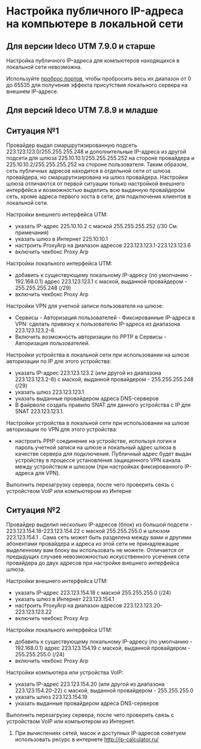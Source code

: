 # Настройка публичного IP-адреса на компьютере в локальной сети

## Для версии Ideco UTM 7.9.0 и старше

Настройка публичного IP-адреса для компьютеров находящихся в локальной
сети невозможна.

Используйте [проброс портов](Портмаппинг_проброс_портов_DNAT_), чтобы
пробросить весь их диапазон от 0 до 65535 для получения эффекта
присутствия локального сервера на внешнем IP-адресе.

## Для версий Ideco UTM 7.8.9 и младше

## Ситуация №1

Провайдер выдал смаршрутизированную подсеть
223.123.123.0/255.255.255.248 и дополнительные IP-адреса из другой
подсети для шлюза 225.10.10.1/255.255.255.252 на стороне
провайдера и 225.10.10.2/255.255.255.252 на стороне
пользователя. Таким образом, сеть публичных адресов находится
в отдельной сети от шлюза провайдера, но смаршрутизирована на шлюз
провайдера. Настройки шлюза отличаются от первой ситуации только
настройкой внешнего интерфейса и возможностью выделить всю выданную
провайдером сеть, кроме адреса первого хоста в сети, для подключения
клиентов в локальной сети.

Настройки внешнего интерфейса UTM:

  - указать IP-адрес 225.10.10.2 с маской 255.255.255.252 (/30 См.
    примечания)
  - указать шлюз в Интернет 225.10.10.1
  - настроить ProxyArp на диапазон адресов 223.123.123.1-223.123.123.6
  - включить чекбокс Proxy Arp

Настройки локального интерфейса UTM:

  - добавить к существующему локальному IP-адресу (по умолчанию -
    192.168.0.1) адрес 223.123.123.1 с маской, выданной провайдером -
    255.255.255.248 (/29)
  - включить чекбокс Proxy Arp

Настройки VPN для учетной записи пользователя на шлюзе:

  - Сервисы - Авторизация пользователей - Фиксированные IP-адреса в VPN:
    сделать привязку к пользователю IP-адреса из диапазона
    223.123.123.2-6.
  - Включить возможность авторизации по PPTP в Сервисы - Авторизация
    пользователей.

Настройки устройства в локальной сети при использовании на шлюзе
авторизации по IP для этого устройства:

  - указать IP-адрес 223.123.123.2 (или другой из диапазона
    223.123.123.2-6) с маской, выданной провайдером - 255.255.255.248
    (/29)
  - указать шлюз 223.123.123.1
  - указать выданные провайдером адреса DNS-серверов
  - В файрволе создать правило SNAT для данного устройства с IP для SNAT
    223.123.123.1.

Настройки устройства в локальной сети при использовании на шлюзе
авторизации по VPN для этого устройства:

  - настроить PPtP соединение на устройстве, используя логин и пароль
    учетной записи на шлюзе и локальный адрес шлюза в качестве
    сервера для подключения. Публичный адрес будет выдан
    устройству в процессе установления защищенного VPN канала
    между устройством и шлюзом (при настройках фиксированного
    IP-адреса для VPN).

Выполнить перезагрузку сервера, после чего проверить связь с устройством
VoIP или компьютером из Интерне

## Ситуация №2

Провайдер выделил несколько IP-адресов (блок) из большой подсети -
223.123.154.18-223.123.154.22 с маской 255.255.255.0 и шлюзом
223.123.154.1 . Сама сеть может быть разделена между вами и другими
абонентами провайдера и адреса из этой сети не принадлежащие
выделенному вам блоку вы использовать не можете. Отличается от
предыдущих случаев невозможностью искусственного усечения сети
провайдера до двух адресов при настройке внешнего интерфейса
шлюза.

Настройки внешнего интерфейса UTM:

  - указать IP-адрес 223.123.154.18 с маской 255.255.255.0 (/24)
  - указать шлюз в Интернет 223.123.154.1
  - настроить ProxyArp на диапазон адресов 223.123.123.20-223.123.123.22
  - включить чекбокс Proxy Arp

Настройки локального интерфейса UTM:

  - добавить к существующему локальному IP-адресу (по умолчанию -
    192.168.0.1) адрес 223.123.154.19 с маской, выданной провайдером -
    255.255.255.0 (/24)
  - включить чекбокс Proxy Arp

Настройки компьютера или устройства VoIP:

  - указать IP-адрес 223.123.154.20 (или другой из диапазона
    223.123.154.20-22) с маской, выданной провайдером - 255.255.255.0
  - указать шлюз 223.123.154.19
  - указать выданные провайдером адреса DNS-серверов

Выполнить перезагрузку сервера, после чего проверить связь с устройством
VoIP или компьютером из Интернет.

<div>

<div>

1.  При вычислениях сетей, масок и доступных IP-адресов советуем
    использовать ресурс в интернете <http://ip-calculator.ru/>

</div>

</div>

